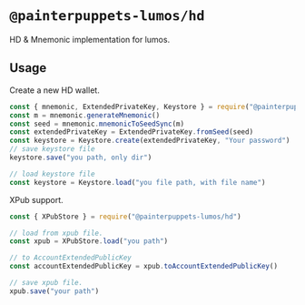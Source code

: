 # `@painterpuppets-lumos/hd`

HD & Mnemonic implementation for lumos.

## Usage

Create a new HD wallet.

```javascript
const { mnemonic, ExtendedPrivateKey, Keystore } = require("@painterpuppets-lumos/hd")
const m = mnemonic.generateMnemonic()
const seed = mnemonic.mnemonicToSeedSync(m)
const extendedPrivateKey = ExtendedPrivateKey.fromSeed(seed)
const keystore = Keystore.create(extendedPrivateKey, "Your password")
// save keystore file
keystore.save("you path, only dir")

// load keystore file
const keystore = Keystore.load("you file path, with file name")
```

XPub support.
```javascript
const { XPubStore } = require("@painterpuppets-lumos/hd")

// load from xpub file.
const xpub = XPubStore.load("you path")

// to AccountExtendedPublicKey
const accountExtendedPublicKey = xpub.toAccountExtendedPublicKey()

// save xpub file.
xpub.save("your path")
```
